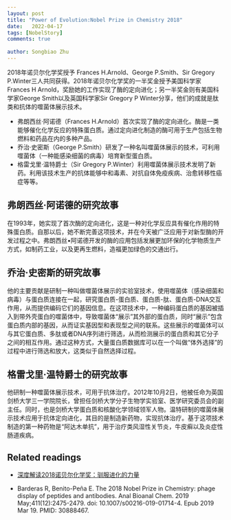 ```yaml
---
layout: post
title: "Power of Evolution:Nobel Prize in Chemistry 2018"
date:   2022-04-17
tags: [NobelStory]
comments: true
 
author: Songbiao Zhu
---
```


2018年诺贝尔化学奖授予 Frances H.Arnold、George P.Smith、Sir Gregory P.Winter三人共同获得。2018年诺贝尔化学奖的一半奖金授予美国科学家Frances H Arnold，奖励她的工作实现了酶的定向进化；另一半奖金则有美国科学家George Smith以及英国科学家Sir Gregory P Winter分享，他们的成就是肽类和抗体的噬菌体展示技术。

* 弗朗西丝·阿诺德（Frances H.Arnold）首次实现了酶的定向进化。酶是一类能够催化化学反应的特殊蛋白质。通过定向进化制造的酶可用于生产包括生物燃料和药品在内的多种产品。
* 乔治·史密斯（George P.Smith）研发了一种名叫噬菌体展示的技术，可利用噬菌体（一种能感染细菌的病毒）培育新型蛋白质。
* 格雷戈里·温特爵士（Sir Gregory P.Winter）利用噬菌体展示技术发明了新药。利用该技术生产的抗体能够中和毒素、对抗自体免疫疾病、治愈转移性癌症等等。

<!-- more -->


## 弗朗西丝·阿诺德的研究故事

在1993年，她实现了首次酶的定向进化，这是一种对化学反应具有催化作用的特殊蛋白质。自那以后，她不断完善这项技术，并在今天被广泛应用于对新型酶的开发过程之中。弗朗西丝•阿诺德开发的酶的应用包括发展更加环保的化学物质生产方式，如制药工业，以及更再生燃料，造福更加绿色的交通出行。

## 乔治·史密斯的研究故事

他的主要贡献是研制一种叫做噬菌体展示的实验室技术，使用噬菌体（感染细菌和病毒）与蛋白质连接在一起，研究蛋白质-蛋白质、蛋白质-肽、蛋白质-DNA交互作用，从而提供编码它们的基因信息。在这项技术中，一种编码蛋白质的基因被插入到带外壳蛋白的噬菌体中，导致噬菌体“展示”其外部的蛋白质，同时“展示”包含蛋白质内部的基因，从而证实基因型和表现型之间的联系。这些展示的噬菌体可以与其它蛋白质、多肽或者DNA序列进行筛选，从而检测展示的蛋白质和其它分子之间的相互作用。通过这种方式，大量蛋白质数据库可以在一个叫做“体外选择”的过程中进行筛选和放大，这类似于自然选择过程。

## 格雷戈里·温特爵士的研究故事

他研制一种噬菌体展示技术，可用于抗体治疗。2012年10月2日，他被任命为英国剑桥大学三一学院院长，曾担任剑桥大学分子生物学实验室、医学研究委员会的副主任。同时，也是剑桥大学蛋白质和核酸化学领域领军人物。温特研制的噬菌体展示技术应用于抗体定向进化，其目的是制造新药物，实现抗体治疗。基于这项技术制造的第一种药物是“阿达木单抗”，用于治疗类风湿性关节炎，牛皮癣以及炎症性肠道疾病。

## Related readings

* [深度解读2018诺贝尔化学奖：驯服进化的力量](http://quanyuan.whu.edu.cn/nobel2018.html)

* Barderas R, Benito-Peña E. The 2018 Nobel Prize in Chemistry: phage display of peptides and antibodies. Anal Bioanal Chem. 2019 May;411(12):2475-2479. doi: 10.1007/s00216-019-01714-4. Epub 2019 Mar 19. PMID: 30888467.